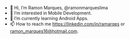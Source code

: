 - 👋 Hi, I’m Ramon Marques, @ramonmarqueslima
- 👀 I’m interested in Mobile Development.
- 🌱 I’m currently learning Android Apps.
- 📫 How to reach me https://linkedin.com/in/ramarqes or ramon_marques16@hotmail.com.

<!---
ramonmarqueslima/ramonmarqueslima is a ✨ special ✨ repository because its `README.md` (this file) appears on your GitHub profile.
You can click the Preview link to take a look at your changes.
--->
